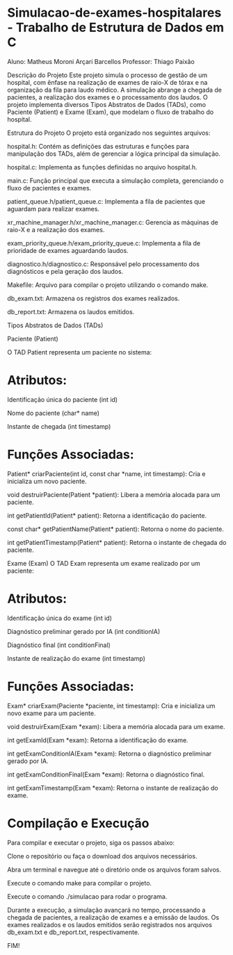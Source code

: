 # Simulacao-de-exames-hospitalares - Trabalho de Estrutura de Dados em C

Aluno: Matheus Moroni Arçari Barcellos
Professor: Thiago Paixão

Descrição do Projeto
Este projeto simula o processo de gestão de um hospital, com ênfase na realização de exames de raio-X de tórax e na organização da fila para laudo médico. A simulação abrange a chegada de pacientes, a realização dos exames e o processamento dos laudos. O projeto implementa diversos Tipos Abstratos de Dados (TADs), como Paciente (Patient) e Exame (Exam), que modelam o fluxo de trabalho do hospital.

Estrutura do Projeto
O projeto está organizado nos seguintes arquivos:

hospital.h: Contém as definições das estruturas e funções para manipulação dos TADs, além de gerenciar a lógica principal da simulação.

hospital.c: Implementa as funções definidas no arquivo hospital.h.

main.c: Função principal que executa a simulação completa, gerenciando o fluxo de pacientes e exames.

patient_queue.h/patient_queue.c: Implementa a fila de pacientes que aguardam para realizar exames.

xr_machine_manager.h/xr_machine_manager.c: Gerencia as máquinas de raio-X e a realização dos exames.

exam_priority_queue.h/exam_priority_queue.c: Implementa a fila de prioridade de exames aguardando laudos.

diagnostico.h/diagnostico.c: Responsável pelo processamento dos diagnósticos e pela geração dos laudos.

Makefile: Arquivo para compilar o projeto utilizando o comando make.

db_exam.txt: Armazena os registros dos exames realizados.

db_report.txt: Armazena os laudos emitidos.

Tipos Abstratos de Dados (TADs)

Paciente (Patient)

O TAD Patient representa um paciente no sistema:

# Atributos:

Identificação única do paciente (int id)

Nome do paciente (char* name)

Instante de chegada (int timestamp)

# Funções Associadas:

Patient* criarPaciente(int id, const char *name, int timestamp): Cria e inicializa um novo paciente.

void destruirPaciente(Patient *patient): Libera a memória alocada para um paciente.

int getPatientId(Patient* patient): Retorna a identificação do paciente.

const char* getPatientName(Patient* patient): Retorna o nome do paciente.

int getPatientTimestamp(Patient* patient): Retorna o instante de chegada do paciente.

Exame (Exam)
O TAD Exam representa um exame realizado por um paciente:

# Atributos:

Identificação única do exame (int id)

Diagnóstico preliminar gerado por IA (int conditionIA)

Diagnóstico final (int conditionFinal)

Instante de realização do exame (int timestamp)

# Funções Associadas:

Exam* criarExam(Paciente *paciente, int timestamp): Cria e inicializa um novo exame para um paciente.

void destruirExam(Exam *exam): Libera a memória alocada para um exame.

int getExamId(Exam *exam): Retorna a identificação do exame.

int getExamConditionIA(Exam *exam): Retorna o diagnóstico preliminar gerado por IA.

int getExamConditionFinal(Exam *exam): Retorna o diagnóstico final.

int getExamTimestamp(Exam *exam): Retorna o instante de realização do exame.

# Compilação e Execução

Para compilar e executar o projeto, siga os passos abaixo:

Clone o repositório ou faça o download dos arquivos necessários.

Abra um terminal e navegue até o diretório onde os arquivos foram salvos.

Execute o comando make para compilar o projeto.

Execute o comando ./simulacao para rodar o programa.

Durante a execução, a simulação avançará no tempo, processando a chegada de pacientes, a realização de exames e a emissão de laudos. Os exames realizados e os laudos emitidos serão registrados nos arquivos db_exam.txt e db_report.txt, respectivamente.

FIM!

